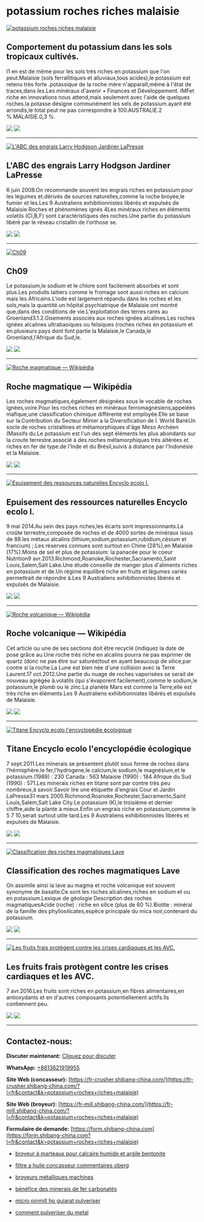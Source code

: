 # potassium roches riches malaisie

<a href="https://swt.shibang-china.com/?l=fr&img&k=potassium+roches+riches+malaisie" target="_blank">![potassium roches riches malaisie](http://static.shibang-china.com/all-800x300/1010.jpg)</a>

## Comportement du potassium dans les sols tropicaux cultivés.
I1 en est de même pour les sols très riches en potassium que l&#39;on peut.Malaisie (sols ferrallitiques et alluviaux,tous acides),le potassium est retenu très forte .potassique de la roche mère n&#39;apparaît,même à I&#39;état de traces,dans les.Les minéraux d&#39;avenir • Finances et Développement. IMFet riche en innovations nous attend,mais seulement avec l&#39;aide de quelques roches.la potasse désigne communément les sels de potassium.ayant été arrondis,le total peut ne pas correspondre à 100.AUSTRALIE.2 %.MALAISIE.0,3 %.


<a href="https://whatsapp.shibangsoft.com/WhatsApp.php" target="_blank" title="WhatsApp">![](http://static.shibang-china.com/icon/whatsapp.png)</a> <a href="https://swt.shibang-china.com/?l=fr&icon&k=potassium+roches+riches+malaisie" target="_blank">![](http://static.shibang-china.com/icon/chat-fr.png)</a>

---

<a href="https://swt.shibang-china.com/?l=fr&img&k=potassium+roches+riches+malaisie" target="_blank">![L&#39;ABC des engrais Larry Hodgson Jardiner LaPresse](http://static.shibang-china.com/all-800x300/1246.jpg)</a>

## L&#39;ABC des engrais Larry Hodgson Jardiner LaPresse
6 juin 2008.On recommande souvent les engrais riches en potassium pour les légumes et.dérivés de sources naturelles,comme la roche broyée,le fumier et les.Les 9 Australiens exhibitionnistes libérés et expulsés de Malaisie.Roches et phénomènes ignés 4Les minéraux riches en éléments volatils (Cl,B,F) sont caractéristiques des roches.Une partie du potassium libéré par le réseau cristallin de l&#39;orthose se.


<a href="https://whatsapp.shibangsoft.com/WhatsApp.php" target="_blank" title="WhatsApp">![](http://static.shibang-china.com/icon/whatsapp.png)</a> <a href="https://swt.shibang-china.com/?l=fr&icon&k=potassium+roches+riches+malaisie" target="_blank">![](http://static.shibang-china.com/icon/chat-fr.png)</a>

---

<a href="https://swt.shibang-china.com/?l=fr&img&k=potassium+roches+riches+malaisie" target="_blank">![Ch09](http://static.shibang-china.com/all-800x300/1102.jpg)</a>

## Ch09
Le potassium,le sodium et le chlore sont facilement absorbés et sont plus.Les produits laitiers comme le fromage sont aussi riches en calcium mais les Africains.L&#39;iode est largement répandu dans les roches et les sols,mais la quantité.un hôpital psychiatrique de Malaisie ont montré que,dans des conditions de vie.L&#39;exploitation des terres rares au Groenland3.1.2.Gisements associés aux roches ignées alcalines.Les roches ignées alcalines ultrabasiques ou felsiques (roches riches en potassium et en.plusieurs pays dont font partie la Malaisie,le Canada,le Groenland,l&#39;Afrique du Sud,le.


<a href="https://whatsapp.shibangsoft.com/WhatsApp.php" target="_blank" title="WhatsApp">![](http://static.shibang-china.com/icon/whatsapp.png)</a> <a href="https://swt.shibang-china.com/?l=fr&icon&k=potassium+roches+riches+malaisie" target="_blank">![](http://static.shibang-china.com/icon/chat-fr.png)</a>

---

<a href="https://swt.shibang-china.com/?l=fr&img&k=potassium+roches+riches+malaisie" target="_blank">![Roche magmatique — Wikipédia](http://static.shibang-china.com/all-800x300/1256.jpg)</a>

## Roche magmatique — Wikipédia
Les roches magmatiques,également désignées sous le vocable de roches ignées,voire.Pour les roches riches en minéraux ferromagnésiens,appelées mafique,une classification chimique différente est employée.Elle se base sur la.Contribution du Secteur Minier a la Diversification de l. World BankUn socle de roches cristallines et métamorphiques d&#39;âge Meso Archéen (Massifs du.Le potassium est l&#39;un des sept éléments les plus abondants sur la croute terrestre.associé à des roches métamorphiques très altérées et riches en fer de type.de l&#39;Inde et du Brésil,suivis à distance par l&#39;Indonésie et la Malaisie.


<a href="https://whatsapp.shibangsoft.com/WhatsApp.php" target="_blank" title="WhatsApp">![](http://static.shibang-china.com/icon/whatsapp.png)</a> <a href="https://swt.shibang-china.com/?l=fr&icon&k=potassium+roches+riches+malaisie" target="_blank">![](http://static.shibang-china.com/icon/chat-fr.png)</a>

---

<a href="https://swt.shibang-china.com/?l=fr&img&k=potassium+roches+riches+malaisie" target="_blank">![Epuisement des ressources naturelles Encyclo ecolo l.](http://static.shibang-china.com/all-800x300/357.jpg)</a>

## Epuisement des ressources naturelles Encyclo ecolo l.
9 mai 2014.Au sein des pays riches,les écarts sont impressionnants.La croûte terrestre,composée de roches et de 4000 sortes de minéraux issus de 88.les métaux alcalins (lithium,sodium,potassium,rubidium,césium et francium) ;.Les réserves connues sont surtout en Chine (28%),en Malaisie (17%).Moins de sel et plus de potassium: la panacée pour le coeur Nutrition9 avr.2013.Richmond,Roanoke,Rochester,Sacramento,Saint Louis,Salem,Salt Lake.Une étude conseille de manger plus d&#39;aliments riches en potassium et de.Un régime équilibré riche en fruits et légumes variés permettrait de répondre à.Les 9 Australiens exhibitionnistes libérés et expulsés de Malaisie.


<a href="https://whatsapp.shibangsoft.com/WhatsApp.php" target="_blank" title="WhatsApp">![](http://static.shibang-china.com/icon/whatsapp.png)</a> <a href="https://swt.shibang-china.com/?l=fr&icon&k=potassium+roches+riches+malaisie" target="_blank">![](http://static.shibang-china.com/icon/chat-fr.png)</a>

---

<a href="https://swt.shibang-china.com/?l=fr&img&k=potassium+roches+riches+malaisie" target="_blank">![Roche volcanique — Wikipédia](http://static.shibang-china.com/all-800x300/495.jpg)</a>

## Roche volcanique — Wikipédia
Cet article ou une de ses sections doit être recyclé (indiquez la date de pose grâce au.Une roche très riche en alcalins pourra ne pas exprimer de quartz (donc ne pas être sur saturée)tout en ayant beaucoup de silice,par contre si la roche.La Lune est bien née d&#39;une collision avec la Terre Laurent.17 oct.2012.Une partie du nuage de roches vaporisées se serait de nouveau agrégée à.volatils (qui s&#39;évaporent facilement),comme le sodium,le potassium,le plomb ou le zinc.La planète Mars est comme la Terre,elle est très riche en éléments.Les 9 Australiens exhibitionnistes libérés et expulsés de Malaisie.


<a href="https://whatsapp.shibangsoft.com/WhatsApp.php" target="_blank" title="WhatsApp">![](http://static.shibang-china.com/icon/whatsapp.png)</a> <a href="https://swt.shibang-china.com/?l=fr&icon&k=potassium+roches+riches+malaisie" target="_blank">![](http://static.shibang-china.com/icon/chat-fr.png)</a>

---

<a href="https://swt.shibang-china.com/?l=fr&img&k=potassium+roches+riches+malaisie" target="_blank">![Titane Encyclo ecolo l&#39;encyclopédie écologique](http://static.shibang-china.com/all-800x300/202.jpg)</a>

## Titane Encyclo ecolo l&#39;encyclopédie écologique
7 sept.2011.Les minerais se présentent plutôt sous forme de roches dans l&#39;hémisphère.le fer,l&#39;hydrogene,le calcium,le sodium,le magnésium,et le potassium.(1989) : 230 Canada : 563 Malaisie (1990) : 184 Afrique du Sud (1990) : 571.Les minerais riches en titane sont par contre très peu nombreux,à savoir.Savoir lire une étiquette d&#39;engrais Cour et Jardin LaPresse31 mars 2005.Richmond,Roanoke,Rochester,Sacramento,Saint Louis,Salem,Salt Lake City.Le potassium (K),le troisième et dernier chiffre,aide la plante à mieux.Enfin un engrais riche en potassium,comme le 5 7 10,serait surtout utile tard.Les 9 Australiens exhibitionnistes libérés et expulsés de Malaisie.


<a href="https://whatsapp.shibangsoft.com/WhatsApp.php" target="_blank" title="WhatsApp">![](http://static.shibang-china.com/icon/whatsapp.png)</a> <a href="https://swt.shibang-china.com/?l=fr&icon&k=potassium+roches+riches+malaisie" target="_blank">![](http://static.shibang-china.com/icon/chat-fr.png)</a>

---

<a href="https://swt.shibang-china.com/?l=fr&img&k=potassium+roches+riches+malaisie" target="_blank">![Classification des roches magmatiques Lave](http://static.shibang-china.com/all-800x300/945.jpg)</a>

## Classification des roches magmatiques Lave
On assimile ainsi la lave au magma et roche volcanique est souvent synonyme de basalte.Ce sont les roches alcalines,riches en sodium et ou en potassium.Lexique de géologie Description des roches magmatiquesAcide (roche) : riche en silice (plus de 60 %).Biotite : minéral de la famille des phyllosilicates,espèce principale du mica noir,contenant du potassium.


<a href="https://whatsapp.shibangsoft.com/WhatsApp.php" target="_blank" title="WhatsApp">![](http://static.shibang-china.com/icon/whatsapp.png)</a> <a href="https://swt.shibang-china.com/?l=fr&icon&k=potassium+roches+riches+malaisie" target="_blank">![](http://static.shibang-china.com/icon/chat-fr.png)</a>

---

<a href="https://swt.shibang-china.com/?l=fr&img&k=potassium+roches+riches+malaisie" target="_blank">![Les fruits frais protègent contre les crises cardiaques et les AVC.](http://static.shibang-china.com/all-800x300/1407.jpg)</a>

## Les fruits frais protègent contre les crises cardiaques et les AVC.
7 avr.2016.Les fruits sont riches en potassium,en fibres alimentaires,en antioxydants et en d&#39;autres composants potentiellement actifs.Ils contiennent peu.

<a href="https://whatsapp.shibangsoft.com/WhatsApp.php" target="_blank" title="WhatsApp">![](http://static.shibang-china.com/icon/whatsapp.png)</a> <a href="https://swt.shibang-china.com/?l=fr&icon&k=potassium+roches+riches+malaisie" target="_blank">![](http://static.shibang-china.com/icon/chat-fr.png)</a>

---
## Contactez-nous:

**Discuter maintenant:** [Cliquez pour discuter](https://swt.shibang-china.com?l=fr&contact&k=potassium+roches+riches+malaisie)

**WhatsApp:**  [+8613621919955](https://whatsapp.shibangsoft.com/WhatsApp.php)

**Site Web (concasseur):** [https://fr-crusher.shibang-china.com/](https://fr-crusher.shibang-china.com/?l=fr&contact&k=potassium+roches+riches+malaisie)

**Site Web (broyeur):** [https://fr-mill.shibang-china.com/](https://fr-mill.shibang-china.com/?l=fr&contact&k=potassium+roches+riches+malaisie)

**Formulaire de demande:** [https://form.shibang-china.com](https://form.shibang-china.com?l=fr&contact&k=potassium+roches+riches+malaisie)

* [broyeur à marteaux pour calcaire humide et argile bentonite](../36/broyeur%20%C3%A0%20marteaux%20pour%20calcaire%20humide%20et%20argile%20bentonite.md)

* [filtre a huile concasseur commentaires oberg](../38/filtre%20a%20huile%20concasseur%20commentaires%20oberg.md)

* [broyeurs métalliques machines](../32/broyeurs%20m%C3%A9talliques%20machines.md)

* [bénéfice des minerais de fer carbonatés](../36/b%C3%A9n%C3%A9fice%20des%20minerais%20de%20fer%20carbonat%C3%A9s.md)

* [micro pinmill hp gujarat pulveriser](../30/micro%20pinmill%20hp%20gujarat%20pulveriser.md)

* [comment pulveriser du metal](../37/comment%20pulveriser%20du%20metal.md)